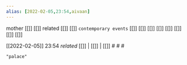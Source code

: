 ```yaml
---
alias: [2022-02-05,23:54,aivaan]
---
```

 mother [[]] [[]]
 related [[]] [[]]
 `contemporary events` [[]] [[]] [[]] [[]] [[]] [[]] [[]] [[]]

[[2022-02-05]] 23:54 _related_ [[]] | [[]] | [[]] # # #

```query
"palace"
```